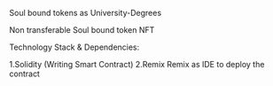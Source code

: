 Soul bound tokens as University-Degrees

Non transferable Soul bound token NFT

Technology Stack & Dependencies: 

1.Solidity (Writing Smart Contract)
2.Remix Remix as IDE to deploy the contract
